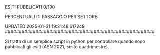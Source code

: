 ESITI PUBBLICATI 0/190 

PERCENTUALI DI PASSAGGIO PER SETTORE:

UPDATED 2025-01-31 19:21:48.617249
###################################################### 

Si tratta di un semplice script in python per controllare quando sono pubblicati gli esiti (ASN 2021, sesto quadrimestre).

